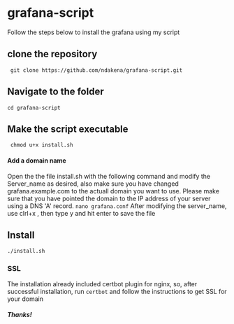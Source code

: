 # grafana-script
Follow the steps below  to install the grafana using my script
## clone the repository
`` git clone https://github.com/ndakena/grafana-script.git``
## Navigate to the folder
``cd grafana-script``
## Make the script executable
`` chmod u+x install.sh``

#### Add a domain name
Open the the file install.sh with the following command and modify the Server_name as desired, also make sure you have changed grafana.example.com to the actuall domain you want to use. Please make sure that you have pointed the domain to the IP address of your server using a DNS 'A' record.
``nano grafana.conf``
After modifying the server_name, use clrl+x , then type y and hit enter to save the file
## Install 
``./install.sh ``

### SSL
The installation already included certbot plugin for nginx, so, after successful installation, run ``certbot`` and follow the instructions to get SSL for your domain



##### Thanks!
